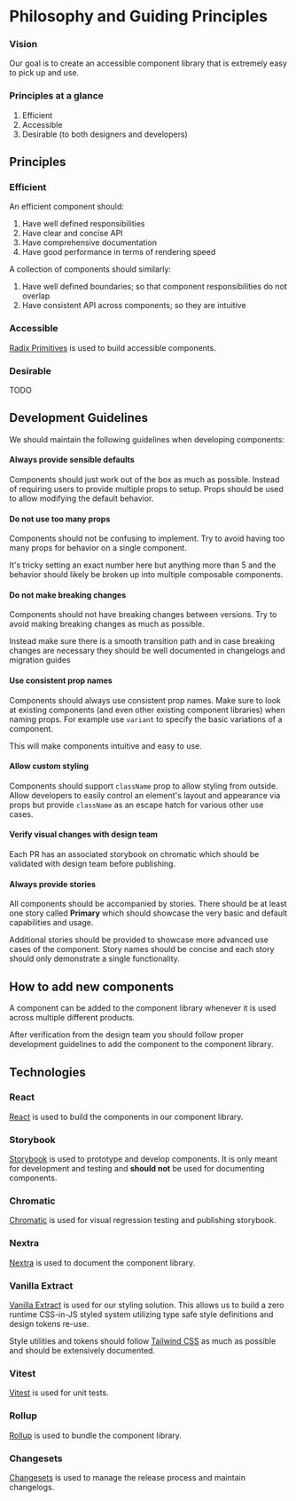 # Philosophy and Guiding Principles

### Vision

Our goal is to create an accessible component library that is extremely easy to pick up and use.

### Principles at a glance

1. Efficient
2. Accessible
3. Desirable (to both designers and developers)

## Principles

### Efficient

An efficient component should:

1. Have well defined responsibilities
2. Have clear and concise API
3. Have comprehensive documentation
4. Have good performance in terms of rendering speed

A collection of components should similarly:

1. Have well defined boundaries; so that component responsibilities do not overlap
2. Have consistent API across components; so they are intuitive

### Accessible

[Radix Primitives](https://www.radix-ui.com/primitives) is used to build accessible components.

### Desirable

TODO

## Development Guidelines

We should maintain the following guidelines when developing components:

#### Always provide sensible defaults

Components should just work out of the box as much as possible. Instead of requiring users to provide multiple props to setup. Props should be used to allow modifying the default behavior.

#### Do not use too many props

Components should not be confusing to implement. Try to avoid having too many props for behavior on a single component.

It's tricky setting an exact number here but anything more than 5 and the behavior should likely be broken up into multiple composable components.

#### Do not make breaking changes

Components should not have breaking changes between versions. Try to avoid making breaking changes as much as possible.

Instead make sure there is a smooth transition path and in case breaking changes are necessary they should be well documented in changelogs and migration guides

#### Use consistent prop names

Components should always use consistent prop names. Make sure to look at existing components (and even other existing component libraries) when naming props. For example use `variant` to specify the basic variations of a component.

This will make components intuitive and easy to use.

#### Allow custom styling

Components should support `className` prop to allow styling from outside. Allow developers to easily control an element's layout and appearance via props but provide `className` as an escape hatch for various other use cases.

#### Verify visual changes with design team

Each PR has an associated storybook on chromatic which should be validated with design team before publishing.

#### Always provide stories

All components should be accompanied by stories. There should be at least one story called **Primary** which should showcase the very basic and default capabilities and usage.

Additional stories should be provided to showcase more advanced use cases of the component. Story names should be concise and each story should only demonstrate a single functionality.

## How to add new components

A component can be added to the component library whenever it is used across multiple different products.

After verification from the design team you should follow proper development guidelines to add the component to the component library.

## Technologies

### React

[React](https://react.dev/) is used to build the components in our component library.

### Storybook

[Storybook](https://storybook.js.org/) is used to prototype and develop components. It is only meant for development and testing and **should not** be used for documenting components.

### Chromatic

[Chromatic](https://www.chromatic.com/) is used for visual regression testing and publishing storybook.

### Nextra

[Nextra](https://nextra.site/docs/docs-theme/start) is used to document the component library.

### Vanilla Extract

[Vanilla Extract](https://vanilla-extract.style/) is used for our styling solution. This allows us to build a zero runtime CSS-in-JS styled system utilizing type safe style definitions and design tokens re-use.

Style utilities and tokens should follow [Tailwind CSS](https://tailwindcss.com/) as much as possible and should be extensively documented.

### Vitest

[Vitest](https://vitest.dev/) is used for unit tests.

### Rollup

[Rollup](https://rollupjs.org/) is used to bundle the component library.

### Changesets

[Changesets](https://github.com/changesets/changesets) is used to manage the release process and maintain changelogs.
